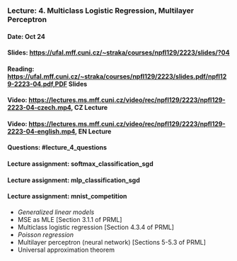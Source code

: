### Lecture: 4. Multiclass Logistic Regression, Multilayer Perceptron
#### Date: Oct 24
#### Slides: https://ufal.mff.cuni.cz/~straka/courses/npfl129/2223/slides/?04
#### Reading: https://ufal.mff.cuni.cz/~straka/courses/npfl129/2223/slides.pdf/npfl129-2223-04.pdf,PDF Slides
#### Video: https://lectures.ms.mff.cuni.cz/video/rec/npfl129/2223/npfl129-2223-04-czech.mp4, CZ Lecture
#### Video: https://lectures.ms.mff.cuni.cz/video/rec/npfl129/2223/npfl129-2223-04-english.mp4, EN Lecture
#### Questions: #lecture_4_questions
#### Lecture assignment: softmax_classification_sgd
#### Lecture assignment: mlp_classification_sgd
#### Lecture assignment: mnist_competition

- _Generalized linear models_
- MSE as MLE [Section 3.1.1 of PRML]
- Multiclass logistic regression [Section 4.3.4 of PRML]
- _Poisson regression_
- Multilayer perceptron (neural network) [Sections 5-5.3 of PRML]
- Universal approximation theorem

